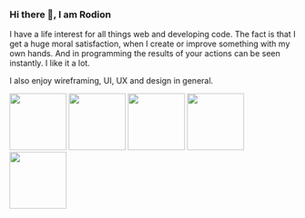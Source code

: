 ### Hi there 👋, I am Rodion

I have a life interest for all things web and developing code. The fact is that I get a huge moral satisfaction, when I create or improve something with my own hands. And in programming the results of your actions can be seen instantly. I like it a lot. 

I also enjoy wireframing, UI, UX and design in general.

<a href="#"><img src="https://media2.giphy.com/media/ly7mSDkrBY7GE/source.gif" height="100px"><a/>
<a href="#"><img src="https://media2.giphy.com/media/ly7mSDkrBY7GE/source.gif" height="100px"><a/>
<a href="#"><img src="https://media2.giphy.com/media/ly7mSDkrBY7GE/source.gif" height="100px"><a/>
<a href="#"><img src="https://media2.giphy.com/media/ly7mSDkrBY7GE/source.gif" height="100px"><a/>
<a href="#"><img src="https://media2.giphy.com/media/ly7mSDkrBY7GE/source.gif" height="100px"><a/>

<!--
**rodionsibov/rodionsibov** is a ✨ _special_ ✨ repository because its `README.md` (this file) appears on your GitHub profile.

Here are some ideas to get you started:

- 🔭 I’m currently working on ...
- 🌱 I’m currently learning ...
- 👯 I’m looking to collaborate on ...
- 🤔 I’m looking for help with ...
- 💬 Ask me about ...
- 📫 How to reach me: ...
- 😄 Pronouns: ...
- ⚡ Fun fact: ...
-->
